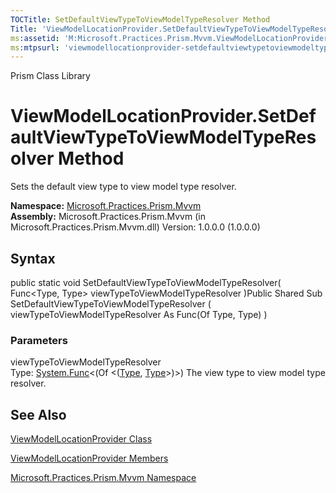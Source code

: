 ```yaml
---
TOCTitle: SetDefaultViewTypeToViewModelTypeResolver Method
Title: 'ViewModelLocationProvider.SetDefaultViewTypeToViewModelTypeResolver Method (Microsoft.Practices.Prism.Mvvm)'
ms:assetid: 'M:Microsoft.Practices.Prism.Mvvm.ViewModelLocationProvider.SetDefaultViewTypeToViewModelTypeResolver(System.Func{System.Type,System.Type})'
ms:mtpsurl: 'viewmodellocationprovider-setdefaultviewtypetoviewmodeltyperesolver-method-mspp-mvvm.md'
---
```


Prism Class Library

ViewModelLocationProvider.SetDefaultViewTypeToViewModelTypeResolver Method
==============================================================================

Sets the default view type to view model type resolver.

**Namespace:** [Microsoft.Practices.Prism.Mvvm](https://msdn.microsoft.com/library/microsoft.practices.prism.mvvm)
**Assembly:** Microsoft.Practices.Prism.Mvvm (in Microsoft.Practices.Prism.Mvvm.dll) Version: 1.0.0.0 (1.0.0.0)

## Syntax


public static void SetDefaultViewTypeToViewModelTypeResolver( Func&lt;Type, Type&gt; viewTypeToViewModelTypeResolver )Public Shared Sub SetDefaultViewTypeToViewModelTypeResolver ( viewTypeToViewModelTypeResolver As Func(Of Type, Type) )

### Parameters

viewTypeToViewModelTypeResolver  
Type: [System.Func](http://msdn.microsoft.com/en-us/library/bb549151)&lt;(Of &lt;([Type](http://msdn.microsoft.com/en-us/library/42892f65), [Type](http://msdn.microsoft.com/en-us/library/42892f65)&gt;)&gt;)
The view type to view model type resolver.

See Also
--------


[ViewModelLocationProvider Class](https://msdn.microsoft.com/library/microsoft.practices.prism.mvvm.viewmodellocationprovider)

[ViewModelLocationProvider Members](https://msdn.microsoft.com/allmembers.t:microsoft.practices.prism.mvvm.viewmodellocationprovider)

[Microsoft.Practices.Prism.Mvvm Namespace](https://msdn.microsoft.com/library/microsoft.practices.prism.mvvm)
